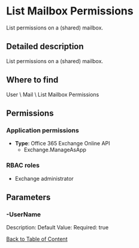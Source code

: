# List Mailbox Permissions

List permissions on a (shared) mailbox.

## Detailed description
List permissions on a (shared) mailbox.

## Where to find
User \ Mail \ List Mailbox Permissions

## Permissions
### Application permissions
- **Type**: Office 365 Exchange Online API
  - Exchange.ManageAsApp

### RBAC roles
- Exchange administrator


## Parameters
### -UserName
Description: 
Default Value: 
Required: true


[Back to Table of Content](../../../README.md)

